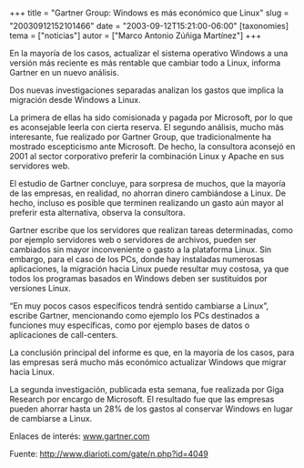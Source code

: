 +++
title = "Gartner Group: Windows es más económico que Linux"
slug = "20030912152101466"
date = "2003-09-12T15:21:00-06:00"
[taxonomies]
tema = ["noticias"]
autor = ["Marco Antonio Zúñiga Martínez"]
+++

En la mayoría de los casos, actualizar el sistema operativo Windows a
una versión más reciente es más rentable que cambiar todo a Linux,
informa Gartner en un nuevo análisis.

Dos nuevas investigaciones separadas analizan los gastos que implica la
migración desde Windows a Linux.

<!-- more -->
La primera de ellas ha sido comisionada y pagada por Microsoft, por lo
que es aconsejable leerla con cierta reserva. El segundo análisis, mucho
más interesante, fue realizado por Gartner Group, que tradicionalmente
ha mostrado escepticismo ante Microsoft. De hecho, la consultora
aconsejó en 2001 al sector corporativo preferir la combinación Linux y
Apache en sus servidores web.

El estudio de Gartner concluye, para sorpresa de muchos, que la mayoría
de las empresas, en realidad, no ahorran dinero cambiándose a Linux. De
hecho, incluso es posible que terminen realizando un gasto aún mayor al
preferir esta alternativa, observa la consultora.

Gartner escribe que los servidores que realizan tareas determinadas,
como por ejemplo servidores web o servidores de archivos, pueden ser
cambiados sin mayor inconveniente o gasto a la plataforma Linux. Sin
embargo, para el caso de los PCs, donde hay instaladas numerosas
aplicaciones, la migración hacia Linux puede resultar muy costosa, ya
que todos los programas basados en Windows deben ser sustituidos por
versiones Linux.

“En muy pocos casos específicos tendrá sentido cambiarse a Linux”,
escribe Gartner, mencionando como ejemplo los PCs destinados a funciones
muy específicas, como por ejemplo bases de datos o aplicaciones de
call-centers.

La conclusión principal del informe es que, en la mayoría de los casos,
para las empresas será mucho más económico actualizar Windows que migrar
hacia Linux.

La segunda investigación, publicada esta semana, fue realizada por Giga
Research por encargo de Microsoft. El resultado fue que las empresas
pueden ahorrar hasta un 28% de los gastos al conservar Windows en lugar
de cambiarse a Linux.

Enlaces de interés: www.gartner.com

Fuente: http://www.diarioti.com/gate/n.php?id=4049

